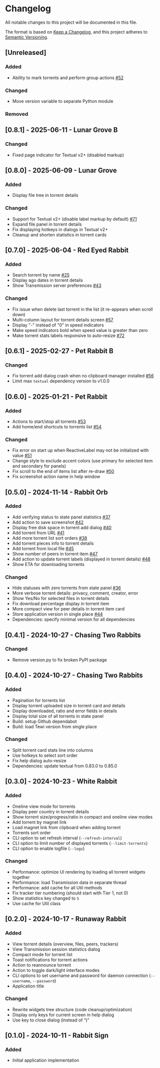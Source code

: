 # Changelog

All notable changes to this project will be documented in this file.

The format is based on [Keep a Changelog](https://keepachangelog.com/en/1.1.0/),
and this project adheres to [Semantic Versioning](https://semver.org/spec/v2.0.0.html).

## [Unreleased]

### Added

- Ability to mark torrents and perform group actions [#52](https://github.com/anlar/tewi/issues/52)

### Changed

- Move version variable to separate Python module

### Removed

## [0.8.1] - 2025-06-11 - Lunar Grove B

### Changed

- Fixed page indicator for Textual v2+ (disabled markup)

## [0.8.0] - 2025-06-09 - Lunar Grove

### Added

- Display file tree in torrent details

### Changed

- Support for Textual v2+ (disable label markup by default) [#71](https://github.com/anlar/tewi/issues/71)
- Expand file panel in torrent details
- Fix displaying hotkeys in dialogs in Textual v2+
- Cleanup and shorten statistics in torrent cards

## [0.7.0] - 2025-06-04 - Red Eyed Rabbit

### Added

- Search torrent by name [#25](https://github.com/anlar/tewi/issues/25)
- Display ago dates in torrent details
- Show Transmission server preferences [#43](https://github.com/anlar/tewi/issues/43)

### Changed

- Fix issue when delete last torrent in the list (it re-appears when scroll down)
- Multi-column layout for torrent details screen [#57](https://github.com/anlar/tewi/issues/57)
- Display "-" instead of "0" in speed indicators
- Make speed indicators bold when speed value is greater than zero
- Make torrent stats labels responsive to auto-resize [#72](https://github.com/anlar/tewi/issues/72)

## [0.6.1] - 2025-02-27 - Pet Rabbit B

### Changed

- Fix torrent add dialog crash when no clipboard manager installed [#56](https://github.com/anlar/tewi/issues/56)
- Limit max `textual` dependency version to v1.0.0

## [0.6.0] - 2025-01-21 - Pet Rabbit

### Added

- Actions to start/stop all torrents [#53](https://github.com/anlar/tewi/issues/53)
- Add home/end shortcuts to torrents list [#54](https://github.com/anlar/tewi/issues/54)

### Changed

- Fix error on start up when ReactiveLabel may not be initialized with value [#51](https://github.com/anlar/tewi/issues/51)
- Change style to exclude accent colors (use primary for selected item and secondary for panels)
- Fix scroll to the end of items list after re-draw [#50](https://github.com/anlar/tewi/issues/50)
- Fix screenshot action name in help window

## [0.5.0] - 2024-11-14 - Rabbit Orb

### Added

- Add verifying status to state panel statistics [#37](https://github.com/anlar/tewi/issues/37)
- Add action to save screenshot [#42](https://github.com/anlar/tewi/issues/42)
- Display free disk space in torrent add dialog [#40](https://github.com/anlar/tewi/issues/40)
- Add torrent from URL [#41](https://github.com/anlar/tewi/issues/41)
- Add more torrent list sort orders [#38](https://github.com/anlar/tewi/issues/38)
- Add torrent pieces info to torrent details
- Add torrent from local file [#45](https://github.com/anlar/tewi/issues/45)
- Show number of peers in torrent item [#47](https://github.com/anlar/tewi/issues/47)
- Add action to update torrent labels (displayed in torrent details) [#48](https://github.com/anlar/tewi/issues/48)
- Show ETA for downloading torrents

### Changed

- Hide statuses with zero torrents from state panel [#36](https://github.com/anlar/tewi/issues/36)
- More verbose torrent details: privacy, comment, creator, error
- Show Yes/No for selected files in torrent details
- Fix download percentage display in torrent item
- More compact view for peer details in torrent item card
- Store application version in single place [#44](https://github.com/anlar/tewi/issues/44)
- Dependencies: specify minimal version for all dependencies

## [0.4.1] - 2024-10-27 - Chasing Two Rabbits

### Changed

- Remove version.py to fix broken PyPI package

## [0.4.0] - 2024-10-27 - Chasing Two Rabbits

### Added

- Pagination for torrents list
- Display torrent uploaded size in torrent card and details
- Display downloaded, ratio and error fields in details
- Display total size of all torrents in state panel
- Build: setup Github dependabot
- Build: load Tewi version from single place

### Changed

- Split torrent card stats line into columns
- Use hotkeys to select sort order
- Fix help dialog auto-resize
- Dependencies: update textual from 0.83.0 to 0.85.0

## [0.3.0] - 2024-10-23 - White Rabbit

### Added

- Oneline view mode for torrents
- Display peer country in torrent details
- Show torrent size/progress/ratio in compact and oneline view modes
- Add torrent by magnet link
- Load magnet link from clipboard when adding torrent
- Torrents sort order
- CLI option to set refresh interval (`--refresh-interval`)
- CLI option to limit number of displayed torrents (`--limit-torrents`)
- CLI option to enable logfile (`--logs`)

### Changed

- Performance: optimize UI rendering by loading all torrent widgets together
- Performance: load Transmission data in separate thread
- Performance: add cache for all Util methods
- Fix tracker tier numbering (should start with Tier 1, not 0)
- Show statistics key changed to `S`
- Use cache for Util class

## [0.2.0] - 2024-10-17 - Runaway Rabbit

### Added

- View torrent details (overview, files, peers, trackers)
- View Transmission session statistics dialog
- Compact mode for torrent list
- Toast notifications for torrent actions
- Action to reannounce torrent
- Action to toggle dark/light interface modes
- CLI options to set username and password for daemon connection (`--username`, `--password`)
- Application title

### Changed

- Rewrite widgets tree structure (code cleanup/optimization)
- Display only keys for current screen in help dialog
- Use <X> key to close dialog (instead of <Q>)

## [0.1.0] - 2024-10-11 - Rabbit Sign

### Added

- Initial application implementation
